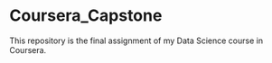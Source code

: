 # Coursera_Capstone
This repository is the final assignment of my Data Science course in Coursera. 
